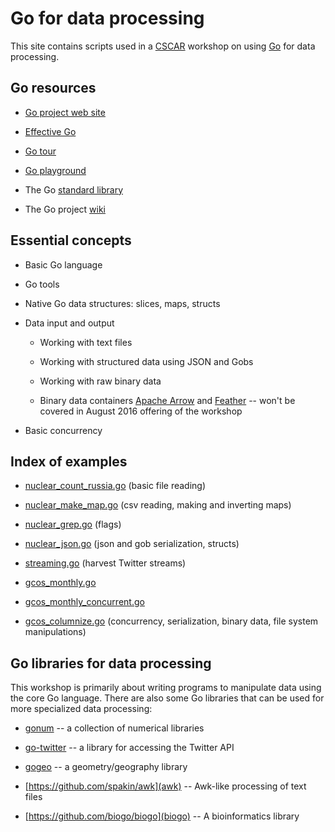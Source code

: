 Go for data processing
======================

This site contains scripts used in a
[CSCAR](http://cscar.research.umich.edu) workshop on using
[Go](http://golang.org) for data processing.

Go resources
------------

* [Go project web site](http://golang.org)

* [Effective Go](https://golang.org/doc/effective_go.html)

* [Go tour](https://tour.golang.org/welcome/1)

* [Go playground](https://play.golang.org/)

* The Go [standard library](https://golang.org/pkg/)

* The Go project [wiki](https://github.com/golang/go/wiki)

Essential concepts
------------------

* Basic Go language

* Go tools

* Native Go data structures: slices, maps, structs

* Data input and output

    * Working with text files

    * Working with structured data using JSON and Gobs

    * Working with raw binary data

    * Binary data containers [Apache
      Arrow](https://github.com/apache/arrow) and
      [Feather](https://github.com/wesm/feather) -- won't be covered in
      August 2016 offering of the workshop

* Basic concurrency


Index of examples
-----------------

* [nuclear_count_russia.go](nuclear_count_russia.go) (basic file reading)

* [nuclear_make_map.go](nuclear_make_map.go) (csv reading, making and inverting maps)

* [nuclear_grep.go](nuclear_grep.go) (flags)

* [nuclear_json.go](nuclear_json.go) (json and gob serialization, structs)

* [streaming.go](streaming.go) (harvest Twitter streams)

* [gcos_monthly.go](gcos_monthly.go)

* [gcos_monthly_concurrent.go](gcos_monthly_concurrent.go)

* [gcos_columnize.go](gcos_columnize.go) (concurrency, serialization, binary data, file system manipulations)


Go libraries for data processing
--------------------------------

This workshop is primarily about writing programs to manipulate data
using the core Go language.  There are also some Go libraries that can
be used for more specialized data processing:

* [gonum](https://github.com/gonum) -- a collection of numerical libraries

* [go-twitter](https://github.com/dghubble/go-twitter) -- a library for accessing the Twitter API

* [gogeo](https://github.com/paulmach/go.geo) -- a geometry/geography library

* [https://github.com/spakin/awk](awk) -- Awk-like processing of text files

* [https://github.com/biogo/biogo](biogo) -- A bioinformatics library